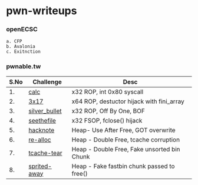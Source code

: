 # pwn-writeups

### openECSC
    a. CFP
    b. Avalonia
    c. Exitnction

### pwnable.tw

| S.No | Challenge | Desc |
|------|-----------|------------------|
| 1.    | [calc](pwnable.tw/calc.md) | x32 ROP, int 0x80 syscall |
| 2.    | [3x17](pwnable.tw/3x17.md) | x64 ROP, destuctor hijack with fini_array |
| 3.    | [silver_bullet](pwnable.tw/silver_bullet.md) | x32 ROP, Off By One, BOF |
| 4.    | [seethefile](pwnable.tw/seethefile.md) | x32 FSOP, fclose() hijack |
| 5.    | [hacknote](pwnable.tw/hacknote.md) | Heap- Use After Free, GOT overwrite |
| 6.    | [re-alloc](pwnable.tw/re-alloc.md) | Heap - Double Free, tcache corruption|
| 7.    | [tcache-tear](pwnable.tw/tcache-tear.md) | Heap - Double Free, Fake unsorted bin Chunk|
| 8.    | [sprited-away](pwnable.tw/spirited-away.md) | Heap - Fake fastbin chunk passed to free() |
